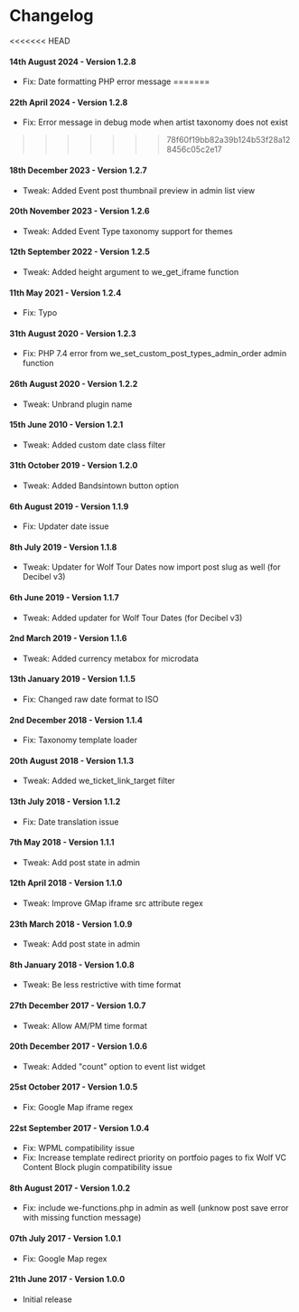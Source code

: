 # Changelog

<<<<<<< HEAD
#### 14th August 2024 - Version 1.2.8

-   Fix: Date formatting PHP error message
=======
#### 22th April 2024 - Version 1.2.8

-   Fix: Error message in debug mode when artist taxonomy does not exist
>>>>>>> 78f60f19bb82a39b124b53f28a128456c05c2e17

#### 18th December 2023 - Version 1.2.7

-   Tweak: Added Event post thumbnail preview in admin list view

#### 20th November 2023 - Version 1.2.6

-   Tweak: Added Event Type taxonomy support for themes

#### 12th September 2022 - Version 1.2.5

-   Tweak: Added height argument to we_get_iframe function

#### 11th May 2021 - Version 1.2.4

-   Fix: Typo

#### 31th August 2020 - Version 1.2.3

-   Fix: PHP 7.4 error from we_set_custom_post_types_admin_order admin function

#### 26th August 2020 - Version 1.2.2

-   Tweak: Unbrand plugin name

#### 15th June 2010 - Version 1.2.1

-   Tweak: Added custom date class filter

#### 31th October 2019 - Version 1.2.0

-   Tweak: Added Bandsintown button option

#### 6th August 2019 - Version 1.1.9

-   Fix: Updater date issue

#### 8th July 2019 - Version 1.1.8

-   Tweak: Updater for Wolf Tour Dates now import post slug as well (for Decibel v3)

#### 6th June 2019 - Version 1.1.7

-   Tweak: Added updater for Wolf Tour Dates (for Decibel v3)

#### 2nd March 2019 - Version 1.1.6

-   Tweak: Added currency metabox for microdata

#### 13th January 2019 - Version 1.1.5

-   Fix: Changed raw date format to ISO

#### 2nd December 2018 - Version 1.1.4

-   Fix: Taxonomy template loader

#### 20th August 2018 - Version 1.1.3

-   Tweak: Added we_ticket_link_target filter

#### 13th July 2018 - Version 1.1.2

-   Fix: Date translation issue

#### 7th May 2018 - Version 1.1.1

-   Tweak: Add post state in admin

#### 12th April 2018 - Version 1.1.0

-   Tweak: Improve GMap iframe src attribute regex

#### 23th March 2018 - Version 1.0.9

-   Tweak: Add post state in admin

#### 8th January 2018 - Version 1.0.8

-   Tweak: Be less restrictive with time format

#### 27th December 2017 - Version 1.0.7

-   Tweak: Allow AM/PM time format

#### 20th December 2017 - Version 1.0.6

-   Tweak: Added "count" option to event list widget

#### 25st October 2017 - Version 1.0.5

-   Fix: Google Map iframe regex

#### 22st September 2017 - Version 1.0.4

-   Fix: WPML compatibility issue
-   Fix: Increase template redirect priority on portfoio pages to fix Wolf VC Content Block plugin compatibility issue

#### 8th August 2017 - Version 1.0.2

-   Fix: include we-functions.php in admin as well (unknow post save error with missing function message)

#### 07th July 2017 - Version 1.0.1

-   Fix: Google Map regex

#### 21th June 2017 - Version 1.0.0

-   Initial release
